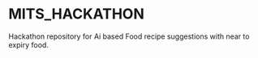 # MITS_HACKATHON
Hackathon repository for Ai based Food recipe suggestions with near to expiry food. 
